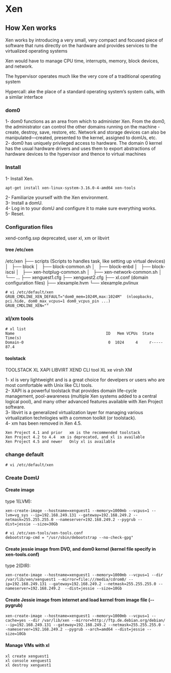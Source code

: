 # Xen
## How Xen works
Xen works by introducing a very small, very compact and focused piece of software that runs directly on the hardware and provides services to the virtualized operating systems

Xen would have to manage CPU time, interrupts, memory, block devices, and network.

The hypervisor operates much like the very core of a traditional operating system

Hypercall: ake the place of a standard operating system’s system calls, with a similar interface

### dom0
1- dom0 functions as an area from which to administer Xen. From the dom0, the administrator can control the other domains running on the machine - create, destroy, save, restore, etc. Network and storage devices can also be manipulated—created, presented to the kernel, assigned to domUs, etc.  
2- dom0 has uniquely privileged access to hardware. The domain 0 kernel has the usual hardware drivers and uses them to export abstractions of hardware devices to the hypervisor and thence to virtual machines  

### Install
1- Install Xen.  
```
apt-get install xen-linux-system-3.16.0-4-amd64 xen-tools
```
2- Familiarize yourself with the Xen environment.  
3- Install a domU.  
4- Log in to your domU and configure it to make sure everything works.  
5- Reset.  


### Configuration files
xend-config.sxp deprecated, user xl, xm or libvirt

#### tree /etc/xen
/etc/xen
├── scripts					(Scripts to handles task, like setting up virtual devices)
│   ├── block
│   ├── block-common.sh
│   ├── block-enbd
│   ├── block-iscsi
│   ├── xen-hotplug-common.sh
│   ├── xen-network-common.sh
│   └── ...
├── xenguest1.cfg
├── xenguest2.cfg
├── xl.conf					(domain configuration files)
├── xlexample.hvm
└── xlexample.pvlinux

```
# vi /etc/default/xen
GRUB_CMDLINE_XEN_DEFAULT="dom0_mem=1024M,max:1024M"  (nloopbacks, pci.hide, dom0_max_vcpus=1 dom0_vcpus_pin ...)
GRUB_CMDLINE_XEN=""
```

### xl/xm tools
```
# xl list
Name                                        ID   Mem VCPUs	State	Time(s)
Domain-0                                     0  1024     4     r-----      87.4
```

#### toolstack
TOOLSTACK	XL	XAPI	LIBVIRT	XEND
CLI tool	XL	xe		virsh	XM

1- xl is very lightweight and is a great choice for develpers or users who are most comfortable with Unix like CLI tools.  
2- XAPI is a powerful toolstack that provides domain life-cycle management, pool-awareness (multiple Xen systems added to a central logical pool), and many other advanced features available with Xen Project software.  
3- libvirt is a generalized virtualization layer for managing various virtualization technlogies with a common toolkit (or toolstack).  
4- xm has been removed in Xen 4.5.  

```
Xen Project 4.1 and prior	xm is the recommended toolstack
Xen Project 4.2 to 4.4	xm is deprecated, and xl is available
Xen Project 4.5 and newer	Only xl is available
```

### change default 
```
# vi /etc/default/xen
```

### Create DomU
#### Create image
type 1(LVM): 
```
xen-create-image --hostname=xenguest1 --memory=1000mb --vcpus=1 --lvm=vg_sys --ip=192.168.249.131 --gateway=192.168.249.2 --netmask=255.255.255.0 --nameserver=192.168.249.2 --pygrub --dist=jessie --size=30Gb
```

```
# vi /etc/xen-tools/xen-tools.conf
debootstrap-cmd = "/usr/sbin/debootstrap --no-check-gpg"
```

#### Create jessie image from DVD, and dom0 kernel (kernel file specify in xen-tools.conf)
type 2(DIR): 
```
xen-create-image --hostname=xenguest1 --memory=1000mb --vcpus=1 --dir /var/lib/xen/xenguest1 --mirror=file:///media/cdrom0/ --ip=192.168.249.131 --gateway=192.168.249.2 --netmask=255.255.255.0 --nameserver=192.168.249.2  --dist=jessie --size=10Gb
```

#### Create Jessie image from internet and load kernel from image file (--pygrub)
```
xen-create-image --hostname=xenguest1 --memory=1000mb --vcpus=1 --cache=yes --dir /var/lib/xen --mirror=http://ftp.de.debian.org/debian/ --ip=192.168.249.131 --gateway=192.168.249.2 --netmask=255.255.255.0 --nameserver=192.168.249.2 --pygrub --arch=amd64 --dist=jessie --size=10Gb
```

#### Manage VMs with xl
```
xl create xenguest1
xl console xenguest1
xl destroy xenguest1
```

